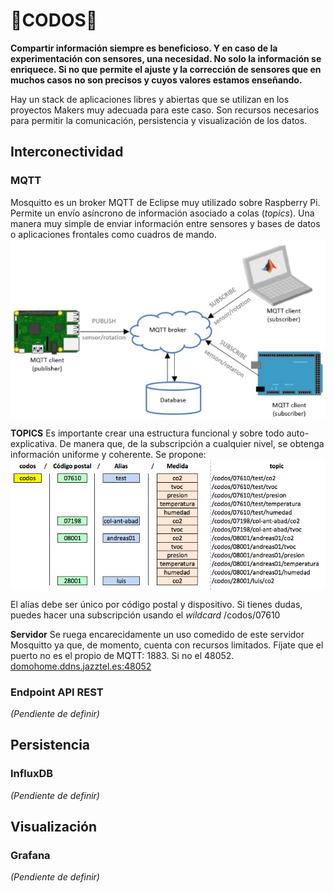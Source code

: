 # 💪CODOS💪

**Compartir información siempre es beneficioso. Y en caso de la experimentación con sensores, una necesidad. No solo la información se enriquece. Si no que permite el ajuste y la corrección de sensores que en muchos casos no son precisos y cuyos valores estamos enseñando.**

Hay un stack de aplicaciones libres y abiertas que se utilizan en los proyectos Makers muy adecuada para este caso. Son recursos necesarios para permitir la comunicación, persistencia y visualización de los datos.

## Interconectividad
### MQTT
Mosquitto es un broker MQTT de Eclipse muy utilizado sobre Raspberry Pi. Permite un envío asíncrono de información asociado a colas (_topics_). Una manera muy simple de enviar información entre sensores y bases de datos o aplicaciones frontales como cuadros de mando.
<img src="./img/funcionamiento-de-MQTT.jpg" align="center" />

**TOPICS**
Es importante crear una estructura funcional y sobre todo auto-explicativa. De manera que, de la subscripción a cualquier nivel, se obtenga información uniforme y coherente. Se propone:
<img src="./img/codos-mqtt-topics.png" align="center" />

El alias debe ser único por código postal y dispositivo. Si tienes dudas, puedes hacer una subscripción usando el _wildcard_ /codos/07610

**Servidor**
Se ruega encarecidamente un uso comedido de este servidor Mosquitto ya que, de momento, cuenta con recursos limitados. Fíjate que el puerto no es el propio de MQTT: 1883. Si no el 48052.
</br>
[domohome.ddns.jazztel.es:48052](http://domohome.ddns.jazztel.es:48052)


### Endpoint API REST
_(Pendiente de definir)_

## Persistencia
### InfluxDB
_(Pendiente de definir)_

## Visualización
### Grafana
_(Pendiente de definir)_
